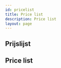 ```yaml
---
id: pricelist
title: Price list
description: Price list
layout: page
---
```


<div lang="nl" markdown="1">

## Prijslijst

</div>

<div lang="en" markdown="1">

## Price list

</div>

